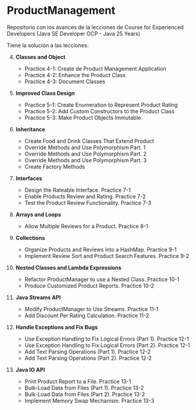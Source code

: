 # ProductManagement
Repositorio con los avances de la lecciones de Course for Experienced Developers (Java SE Developer OCP - Java 25 Years)

Tiene la solución a las lecciones:

4. **Classes and Object**
   * Practice 4-1: Create de Product Management Application
   * Practice 4-2: Enhance the Product Class
   * Practice 4-3: Document Classes

5. **Improved Class Design**
   * Practice 5-1: Create Enumeration to Represent Product Rating
   * Practice 5-2: Add Custom Constructors to the Product Class
   * Practice 5-3: Make Product Objects Immutable

6. **Inheritance**
   * Create Food and Drink Classes That Extend Product
   * Override Methods and Use Polymorphism Part. 1
   * Override Methods and Use Polymorphism Part. 2
   * Override Methods and Use Polymorphism Part. 3
   * Create Factory Methods

7. **Interfaces**
   * Design the Rateable Interface. Practice 7-1
   * Enable Products Review and Rating. Practice 7-2
   * Test the Product Review Functionality. Practice 7-3

8. **Arrays and Loops**
   * Allow Multiple Reviews for a Product. Practice 8-1

9. **Collections**
   * Organize Products and Reviews into a HashMap. Practice 9-1
   * Implement Review Sort and Product Search Features. Practice 9-2

10. **Nested Classes and Lambda Expressions**
    * Refactor ProductManager to use a Nested Class. Practice 10-1
    * Produce Customized Product Reports. Practice 10-2

11. **Java Streams API**
    * Modify ProductManager to Use Streams. Practice 11-1
    * Add Discount Per Rating Calculation. Practice 11-2

12. **Handle Exceptions and Fix Bugs**
    * Use Exception Handling to Fix Logical Errors (Part 1). Practice 12-1
    * Use Exception Handling to Fix Logical Errors (Part 2). Practice 12-1
    * Add Text Parsing Operations (Part 1). Practice 12-2
    * Add Text Parsing Operations (Part 2). Practice 12-2

13. **Java IO API**
    * Print Product Report to a File. Practice 13-1
    * Bulk-Load Data from Files (Part 1). Practice 13-2
    * Bulk-Load Data from Files (Part 2). Practice 13-2
    * Implement Memory Swap Mechanism. Practice 13-3
